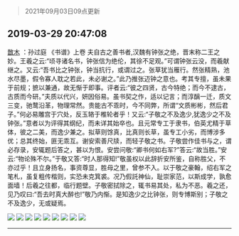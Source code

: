 > 2021年09月03日09点更新
<link rel="stylesheet" href="https://cdn.jsdelivr.net/gh/taotie6/sampleJSON@main/css/photo_show.css">


 ## 2019-03-29 20:47:08 

 [㪚木](https://www.coolapk.com/feed/10981167?shareKey=ZWFhODdjNTRiZWViNjEzMTc0ODI~) ：孙过庭 《书谱》上卷
夫自古之善书者,汉魏有钟张之绝，晋末称二王之妙。王羲之云:“顷寻诸名书，钟张信为绝伦，其徐不足观。”可谓钟张云没，而羲献继之。又云:“吾书比之钟张，钟当抗行，或谓过之。张草犹当雁行。然张精熟，池水尽墨，假令寡人耽之若此，未必谢之。”此乃推张迈钟之意也<!--break-->。考其专擅，虽未果于前规；摭以兼通，故无惭于即事。评者云:“彼之四贤，古今特绝；而今不逮古，古质而今研。”夫质以代兴，妍因俗易。虽书契之作，适以记言；而淳醨一迁，质文三变，驰鹜沿革，物理常然。贵能古不乖时，今不同弊，所谓“文质彬彬，然后君子。”何必易雕宫于穴处，反玉辂于椎轮者乎！又云:“子敬之不及逸少,犹逸少之不及钟张。”意者以为评得其纲纪，而未详其始卒也。且元常专工于隶书，伯英尤精于草体，彼之二美，而逸少兼之。拟草则馀真，比真则长草，虽专工小劣，而博涉多优；总其终始，匪无乖互。谢安索善尺牍，而轻子敬之书。子敬尝作佳书与之，谓必存录，安辄题后答之，甚以为恨。安尝问敬:“卿书何如右军?”答云:“故当胜。”安云:“物论殊不尔。”于敬又答:“时人那得知!”敬虽权以此辞折安所鉴，自称胜父，不亦过乎！且立身扬名，事资尊显，胜母之里，曾参不入。以于敬之豪翰，绍右军之笔札，虽复粗传楷则，实恐未克箕裘。况乃假託神仙，耻崇家范，以斯成学，孰愈面墙！后羲之往都，临行题壁。子敬密拭除之，辄书易其处，私为不恶。羲之还，见乃叹曰:“吾去时真大醉也!”敬乃内惭。是知逸少之比钟张，则专博斯别；子敬之不及逸少，无或疑焉。 

<div class="album">
<img class="img-item" src="http://image.coolapk.com/feed/2019/0329/20/1081091_1553863603_7385@2160x3839.jpg" />
<img class="img-item" src="http://image.coolapk.com/feed/2019/0329/20/1081091_1553863606_7858@2160x3838.jpg" />
<img class="img-item" src="http://image.coolapk.com/feed/2019/0329/20/1081091_1553863609_556@2075x3686.jpg" />
<img class="img-item" src="http://image.coolapk.com/feed/2019/0329/20/1081091_1553863612_2428@2159x3839.jpg" />
<img class="img-item" src="http://image.coolapk.com/feed/2019/0329/20/1081091_1553863614_966@1913x3394.jpg" />
<img class="img-item" src="http://image.coolapk.com/feed/2019/0329/20/1081091_1553863617_7358@1847x3283.jpg" />
<img class="img-item" src="http://image.coolapk.com/feed/2019/0329/20/1081091_1553863620_4684@2807x2806.jpg" />
<img class="img-item" src="http://image.coolapk.com/feed/2019/0329/20/1081091_1553863623_4785@2865x2865.jpg" />
<img class="img-item" src="http://image.coolapk.com/feed/2019/0329/20/1081091_1553863626_2696@2880x2880.jpg" />
</div>

 ------- 

